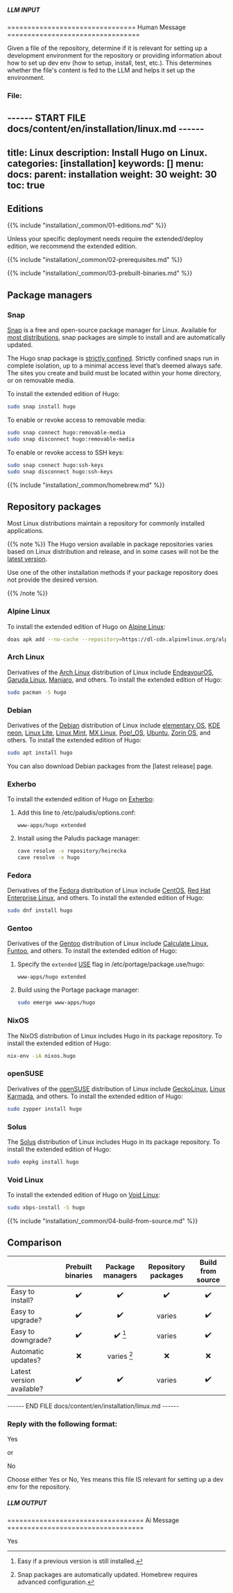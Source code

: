 ##### LLM INPUT #####
================================ Human Message =================================

Given a file of the repository, determine if it is relevant for setting up a development environment for the repository or providing information about how to set up dev env (how to setup, install, test, etc.). This determines whether the file's content is fed to the LLM and helps it set up the environment.

### File:
------ START FILE docs/content/en/installation/linux.md ------
---
title: Linux
description: Install Hugo on Linux.
categories: [installation]
keywords: []
menu:
  docs:
    parent: installation
    weight: 30
weight: 30
toc: true
---

## Editions

{{% include "installation/_common/01-editions.md" %}}

Unless your specific deployment needs require the extended/deploy edition, we recommend the extended edition.

{{% include "installation/_common/02-prerequisites.md" %}}

{{% include "installation/_common/03-prebuilt-binaries.md" %}}

## Package managers

### Snap

[Snap] is a free and open-source package manager for Linux. Available for [most distributions], snap packages are simple to install and are automatically updated.

The Hugo snap package is [strictly confined]. Strictly confined snaps run in complete isolation, up to a minimal access level that’s deemed always safe. The sites you create and build must be located within your home directory, or on removable media.

To install the extended edition of Hugo:

```sh
sudo snap install hugo
```

To enable or revoke access to removable media:

```sh
sudo snap connect hugo:removable-media
sudo snap disconnect hugo:removable-media
```

To enable or revoke access to SSH keys:

```sh
sudo snap connect hugo:ssh-keys
sudo snap disconnect hugo:ssh-keys
```

[most distributions]: https://snapcraft.io/docs/installing-snapd
[strictly confined]: https://snapcraft.io/docs/snap-confinement
[Snap]: https://snapcraft.io/

{{% include "installation/_common/homebrew.md" %}}

## Repository packages

Most Linux distributions maintain a repository for commonly installed applications.

{{% note %}}
The Hugo version available in package repositories varies based on Linux distribution and release, and in some cases will not be the [latest version].

Use one of the other installation methods if your package repository does not provide the desired version.

[latest version]: https://github.com/gohugoio/hugo/releases/latest
{{% /note %}}

### Alpine Linux

To install the extended edition of Hugo on [Alpine Linux]:

```sh
doas apk add --no-cache --repository=https://dl-cdn.alpinelinux.org/alpine/edge/community hugo
```

[Alpine Linux]: https://alpinelinux.org/

### Arch Linux

Derivatives of the [Arch Linux] distribution of Linux include [EndeavourOS], [Garuda Linux], [Manjaro], and others. To install the extended edition of Hugo:

```sh
sudo pacman -S hugo
```

[Arch Linux]: https://archlinux.org/
[EndeavourOS]: https://endeavouros.com/
[Manjaro]: https://manjaro.org/
[Garuda Linux]: https://garudalinux.org/

### Debian

Derivatives of the [Debian] distribution of Linux include [elementary OS], [KDE neon], [Linux Lite], [Linux Mint], [MX Linux], [Pop!_OS], [Ubuntu], [Zorin OS], and others. To install the extended edition of Hugo:

```sh
sudo apt install hugo
```

You can also download Debian packages from the [latest release] page.

[Debian]: https://www.debian.org/
[Exherbo]: https://www.exherbolinux.org/
[elementary OS]: https://elementary.io/
[KDE neon]: https://neon.kde.org/
[Linux Lite]: https://www.linuxliteos.com/
[Linux Mint]: https://linuxmint.com/
[MX Linux]: https://mxlinux.org/
[Pop!_OS]: https://pop.system76.com/
[Ubuntu]: https://ubuntu.com/
[Zorin OS]: https://zorin.com/os/

### Exherbo

To install the extended edition of Hugo on [Exherbo]:

1. Add this line to /etc/paludis/options.conf:

   ```text
   www-apps/hugo extended
   ```

1. Install using the Paludis package manager:

   ```sh
   cave resolve -x repository/heirecka
   cave resolve -x hugo
   ```

### Fedora

Derivatives of the [Fedora] distribution of Linux include [CentOS], [Red Hat Enterprise Linux], and others. To install the extended edition of Hugo:

```sh
sudo dnf install hugo
```

[CentOS]: https://www.centos.org/
[Fedora]: https://getfedora.org/
[Red Hat Enterprise Linux]: https://www.redhat.com/

### Gentoo

Derivatives of the [Gentoo] distribution of Linux include [Calculate Linux], [Funtoo], and others. To install the extended edition of Hugo:

1. Specify the `extended` [USE] flag in /etc/portage/package.use/hugo:

    ```text
    www-apps/hugo extended
    ```

1. Build using the Portage package manager:

    ```sh
    sudo emerge www-apps/hugo
    ```

[Calculate Linux]: https://www.calculate-linux.org/
[Funtoo]: https://www.funtoo.org/
[Gentoo]: https://www.gentoo.org/
[USE]: https://packages.gentoo.org/packages/www-apps/hugo

### NixOS

The NixOS distribution of Linux includes Hugo in its package repository. To install the extended edition of Hugo:

```sh
nix-env -iA nixos.hugo
```

### openSUSE

Derivatives of the [openSUSE] distribution of Linux include [GeckoLinux], [Linux Karmada], and others. To install the extended edition of Hugo:

```sh
sudo zypper install hugo
```

[GeckoLinux]: https://geckolinux.github.io/
[Linux Karmada]: https://linuxkamarada.com/
[openSUSE]: https://www.opensuse.org/

### Solus

The [Solus] distribution of Linux includes Hugo in its package repository. To install the extended edition of Hugo:

```sh
sudo eopkg install hugo
```

[Solus]: https://getsol.us/

### Void Linux

To install the extended edition of Hugo on [Void Linux]:

```sh
sudo xbps-install -S hugo
```

[Void Linux]: https://voidlinux.org/

{{% include "installation/_common/04-build-from-source.md" %}}

## Comparison

||Prebuilt binaries|Package managers|Repository packages|Build from source
:--|:--:|:--:|:--:|:--:
Easy to install?|:heavy_check_mark:|:heavy_check_mark:|:heavy_check_mark:|:heavy_check_mark:
Easy to upgrade?|:heavy_check_mark:|:heavy_check_mark:|varies|:heavy_check_mark:
Easy to downgrade?|:heavy_check_mark:|:heavy_check_mark: [^1]|varies|:heavy_check_mark:
Automatic updates?|:x:|varies [^2]|:x:|:x:
Latest version available?|:heavy_check_mark:|:heavy_check_mark:|varies|:heavy_check_mark:

[^1]: Easy if a previous version is still installed.
[^2]: Snap packages are automatically updated. Homebrew requires advanced configuration.

------ END FILE docs/content/en/installation/linux.md ------

### Reply with the following format:

<rel>Yes</rel>

or

<rel>No</rel>

Choose either Yes or No, Yes means this file IS relevant for setting up a dev env for the repository.

##### LLM OUTPUT #####
================================== Ai Message ==================================

<rel>Yes</rel>